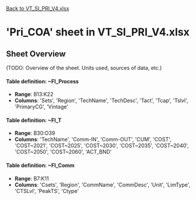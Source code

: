 [Back to VT_SI_PRI_V4.xlsx](README.md)

# 'Pri_COA' sheet in VT_SI_PRI_V4.xlsx

## Sheet Overview

(TODO: Overview of the sheet. Units used, sources of data, etc.)

#### Table definition: ~FI_Process
- **Range**: B13:K22
- **Columns**: 'Sets', 'Region', 'TechName', 'TechDesc', 'Tact', 'Tcap', 'Tslvl', 'PrimaryCG', 'Vintage'

#### Table definition: ~FI_T
- **Range**: B30:O39
- **Columns**: 'TechName', 'Comm-IN', 'Comm-OUT', 'CUM', 'COST', 'COST~2021', 'COST~2025', 'COST~2030', 'COST~2035', 'COST~2040', 'COST~2050', 'COST~2060', 'ACT_BND'

#### Table definition: ~FI_Comm
- **Range**: B7:K11
- **Columns**: 'Csets', 'Region', 'CommName', 'CommDesc', 'Unit', 'LimType', 'CTSLvl', 'PeakTS', 'Ctype'

